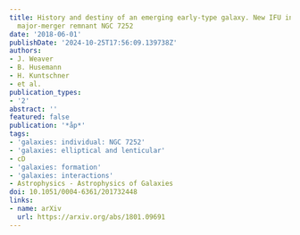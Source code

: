 ```yaml
---
title: History and destiny of an emerging early-type galaxy. New IFU insights on the
  major-merger remnant NGC 7252
date: '2018-06-01'
publishDate: '2024-10-25T17:56:09.139738Z'
authors:
- J. Weaver
- B. Husemann
- H. Kuntschner
- et al.
publication_types:
- '2'
abstract: ''
featured: false
publication: '*åp*'
tags:
- 'galaxies: individual: NGC 7252'
- 'galaxies: elliptical and lenticular'
- cD
- 'galaxies: formation'
- 'galaxies: interactions'
- Astrophysics - Astrophysics of Galaxies
doi: 10.1051/0004-6361/201732448
links:
- name: arXiv
  url: https://arxiv.org/abs/1801.09691
---
```

